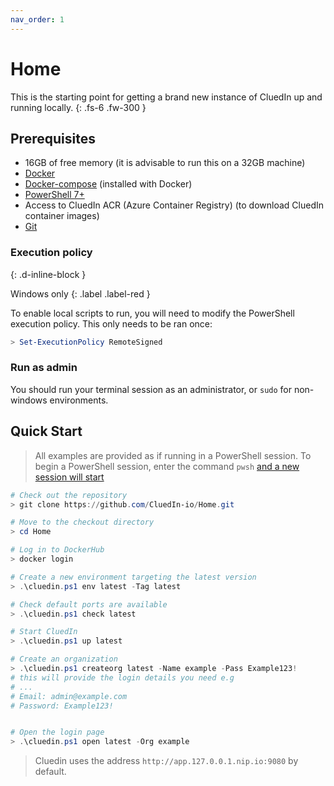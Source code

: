 ```yaml
---
nav_order: 1
---
```


# Home

This is the starting point for getting a brand new instance of CluedIn up and running locally.
{: .fs-6 .fw-300 }

## Prerequisites

- 16GB of free memory (it is advisable to run this on a 32GB machine)
- [Docker](https://www.docker.com/products/docker-desktop)
- [Docker-compose](https://docs.docker.com/compose/) (installed with Docker)
- [PowerShell 7+](https://docs.microsoft.com/en-us/powershell/scripting/install/installing-powershell?view=powershell-7)
- Access to CluedIn ACR (Azure Container Registry) (to download CluedIn container images)
- [Git](https://git-scm.com/)

### Execution policy
{: .d-inline-block }

Windows only
{: .label .label-red }

To enable local scripts to run, you will need to modify the PowerShell execution policy. This only needs to be ran once:
```powershell
> Set-ExecutionPolicy RemoteSigned
```

### Run as admin
You should run your terminal session as an administrator, or `sudo` for non-windows environments.

## Quick Start

> All examples are provided as if running in a PowerShell session.
> To begin a PowerShell session, enter the command `pwsh` [and a new session will start](./faq/pwsh.md)

```powershell
# Check out the repository
> git clone https://github.com/CluedIn-io/Home.git

# Move to the checkout directory
> cd Home

# Log in to DockerHub
> docker login

# Create a new environment targeting the latest version
> .\cluedin.ps1 env latest -Tag latest

# Check default ports are available
> .\cluedin.ps1 check latest

# Start CluedIn
> .\cluedin.ps1 up latest

# Create an organization
> .\cluedin.ps1 createorg latest -Name example -Pass Example123!
# this will provide the login details you need e.g
# ...
# Email: admin@example.com
# Password: Example123!


# Open the login page
> .\cluedin.ps1 open latest -Org example

```

> Cluedin uses the address `http://app.127.0.0.1.nip.io:9080` by default.

